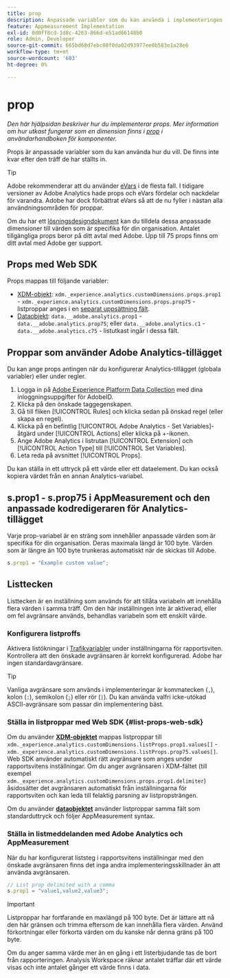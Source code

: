 ```yaml
---
title: prop
description: Anpassade variabler som du kan använda i implementeringen.
feature: Appmeasurement Implementation
exl-id: 0d0ff8cd-1d8c-4263-866d-e51ad66148b0
role: Admin, Developer
source-git-commit: 665bd68d7ebc08f0da02d93977ee0b583e1a28e6
workflow-type: tm+mt
source-wordcount: '603'
ht-degree: 0%

---
```


# prop

*Den här hjälpsidan beskriver hur du implementerar props. Mer information om hur utkast fungerar som en dimension finns i [prop](/help/components/dimensions/prop.md) i användarhandboken för komponenter.*

Props är anpassade variabler som du kan använda hur du vill. De finns inte kvar efter den träff de har ställts in.

>[!TIP]
>
>Adobe rekommenderar att du använder [eVars](evar.md) i de flesta fall. I tidigare versioner av Adobe Analytics hade props och eVars fördelar och nackdelar för varandra. Adobe har dock förbättrat eVars så att de nu fyller i nästan alla användningsområden för proppar.

Om du har ett [lösningsdesigndokument](/help/implement/prepare/solution-design.md) kan du tilldela dessa anpassade dimensioner till värden som är specifika för din organisation. Antalet tillgängliga props beror på ditt avtal med Adobe. Upp till 75 props finns om ditt avtal med Adobe ger support.

## Props med Web SDK

Props mappas till följande variabler:

* [XDM-objekt](/help/implement/aep-edge/xdm-var-mapping.md): `xdm._experience.analytics.customDimensions.props.prop1` - `xdm._experience.analytics.customDimensions.props.prop75` - listproppar anges i en [separat uppsättning fält](#list-props-web-sdk).
* [Dataobjekt](/help/implement/aep-edge/data-var-mapping.md): `data.__adobe.analytics.prop1` - `data.__adobe.analytics.prop75`; eller `data.__adobe.analytics.c1` - `data.__adobe.analytics.c75` - listutkast ingår i dessa fält.

## Proppar som använder Adobe Analytics-tillägget

Du kan ange props antingen när du konfigurerar Analytics-tillägget (globala variabler) eller under regler.

1. Logga in på [Adobe Experience Platform Data Collection](https://experience.adobe.com/data-collection) med dina inloggningsuppgifter för AdobeID.
2. Klicka på den önskade taggegenskapen.
3. Gå till fliken [!UICONTROL Rules] och klicka sedan på önskad regel (eller skapa en regel).
4. Klicka på en befintlig [!UICONTROL Adobe Analytics - Set Variables]-åtgärd under [!UICONTROL Actions] eller klicka på +-ikonen.
5. Ange Adobe Analytics i listrutan [!UICONTROL Extension] och [!UICONTROL Action Type] till [!UICONTROL Set Variables].
6. Leta reda på avsnittet [!UICONTROL Props].

Du kan ställa in ett uttryck på ett värde eller ett dataelement. Du kan också kopiera värdet från en annan Analytics-variabel.

## s.prop1 - s.prop75 i AppMeasurement och den anpassade kodredigeraren för Analytics-tillägget

Varje prop-variabel är en sträng som innehåller anpassade värden som är specifika för din organisation. Deras maximala längd är 100 byte. Värden som är längre än 100 byte trunkeras automatiskt när de skickas till Adobe.

```js
s.prop1 = "Example custom value";
```

## Listtecken

Listtecken är en inställning som används för att tillåta variabeln att innehålla flera värden i samma träff. Om den här inställningen inte är aktiverad, eller om fel avgränsare används, behandlas variabeln som ett enskilt värde.

### Konfigurera listproffs

Aktivera listökningar i [Trafikvariabler](/help/admin/admin/c-manage-report-suites/c-edit-report-suites/c-traffic-variables/traffic-var.md) under inställningarna för rapportsviten. Kontrollera att den önskade avgränsaren är korrekt konfigurerad. Adobe har ingen standardavgränsare.

>[!TIP]
>
>Vanliga avgränsare som används i implementeringar är kommatecken (`,`), kolon (`:`), semikolon (`;`) eller rör (`|`). Du kan använda valfri icke-utökad ASCII-avgränsare som passar din implementering bäst.

### Ställa in listproppar med Web SDK {#list-props-web-sdk}

Om du använder [**XDM-objektet**](/help/implement/aep-edge/xdm-var-mapping.md) mappas listproppar till `xdm._experience.analytics.customDimensions.listProps.prop1.values[]` - `xdm._experience.analytics.customDimensions.listProps.prop75.values[]`. Web SDK använder automatiskt rätt avgränsare som anges under rapportsvitens inställningar. Om du anger avgränsaren i XDM-fältet (till exempel `xdm._experience.analytics.customDimensions.props.prop1.delimiter`) åsidosätter det avgränsaren automatiskt från inställningarna för rapportsviten och kan leda till felaktig parsning av listpropsträngen.

Om du använder [**dataobjektet**](/help/implement/aep-edge/data-var-mapping.md) använder listproppar samma fält som standarduttryck och följer AppMeasurement syntax.

### Ställa in listmeddelanden med Adobe Analytics och AppMeasurement

När du har konfigurerat liststeg i rapportsvitens inställningar med den önskade avgränsaren finns det inga andra implementeringsskillnader än att använda avgränsaren.

```js
// List prop delimited with a comma
s.prop1 = "value1,value2,value3";
```

>[!IMPORTANT]
>
>Listproppar har fortfarande en maxlängd på 100 byte. Det är lättare att nå den här gränsen och trimma eftersom de kan innehålla flera värden. Använd förkortningar eller förkorta värden om du kanske når denna gräns på 100 byte.

Om du anger samma värde mer än en gång i ett listerbjudande tas de bort från rapporteringen. Analysis Workspace räknar antalet träffar där ett värde visas och inte antalet gånger ett värde finns i data.
